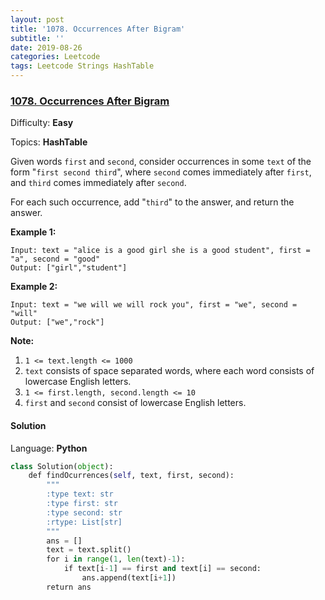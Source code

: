 ```yaml
---
layout: post
title: '1078. Occurrences After Bigram'
subtitle: ''
date: 2019-08-26
categories: Leetcode
tags: Leetcode Strings HashTable
---
```

### [1078\. Occurrences After Bigram](https://leetcode.com/problems/occurrences-after-bigram/)

Difficulty: **Easy**

Topics: **HashTable**


Given words `first` and `second`, consider occurrences in some `text` of the form "`first second third`", where `second` comes immediately after `first`, and `third` comes immediately after `second`.

For each such occurrence, add "`third`" to the answer, and return the answer.

**Example 1:**

```
Input: text = "alice is a good girl she is a good student", first = "a", second = "good"
Output: ["girl","student"]
```


**Example 2:**

```
Input: text = "we will we will rock you", first = "we", second = "will"
Output: ["we","rock"]
```

**Note:**

1.  `1 <= text.length <= 1000`
2.  `text` consists of space separated words, where each word consists of lowercase English letters.
3.  `1 <= first.length, second.length <= 10`
4.  `first` and `second` consist of lowercase English letters.


#### Solution

Language: **Python**

```python
class Solution(object):
    def findOcurrences(self, text, first, second):
        """
        :type text: str
        :type first: str
        :type second: str
        :rtype: List[str]
        """
        ans = []
        text = text.split()
        for i in range(1, len(text)-1):
            if text[i-1] == first and text[i] == second:
                ans.append(text[i+1])
        return ans
```